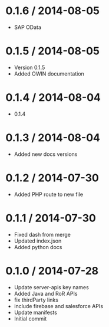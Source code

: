 
0.1.6 / 2014-08-05
==================

  * SAP OData

0.1.5 / 2014-08-05 
==================

 * Version 0.1.5
 * Added OWIN documentation

0.1.4 / 2014-08-04 
==================

 * 0.1.4

0.1.3 / 2014-08-04 
==================

 * Added new docs versions

0.1.2 / 2014-07-30 
==================

 * Added PHP route to new file

0.1.1 / 2014-07-30
==================

  * Fixed dash from merge
  * Updated index.json
  * Added python docs

0.1.0 / 2014-07-28
==================

  * Update server-apis key names
  * Added Java and RoR APIs
  * fix thirdParty links
  * include firebase and salesforce APIs
  * Update manifests
  * Initial commit
